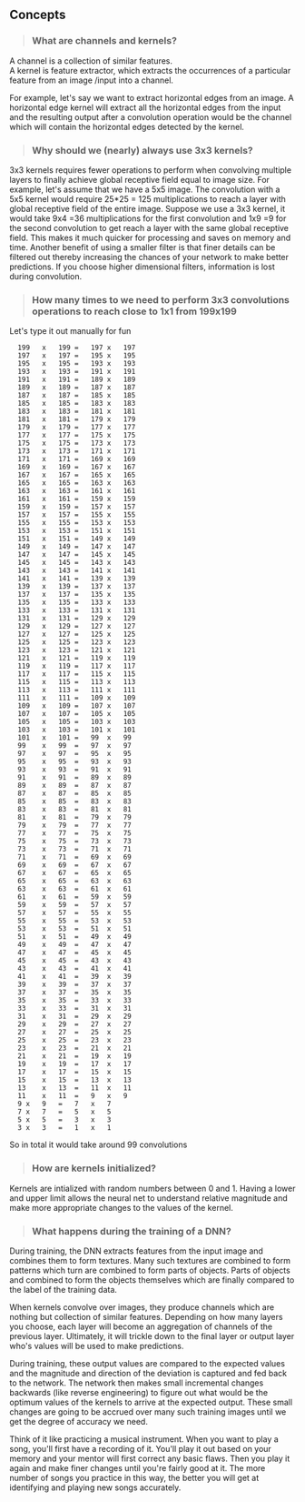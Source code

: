   ## Concepts

  > ### What are channels and kernels?

  A channel is a collection of similar features.  
  A kernel is feature extractor, which extracts the occurrences of a particular feature from an image /input  into a channel.

  For example, let's say we want to extract horizontal edges from an image. A horizontal edge kernel will extract all the horizontal edges from the input and the resulting output after a convolution operation would be the channel which will contain the horizontal edges detected by the kernel.

  > ### Why should we (nearly) always use 3x3 kernels?

  3x3 kernels requires fewer operations to perform when convolving multiple layers to finally achieve global receptive field equal to image size. For example, let's assume that we have a 5x5 image. The convolution with a 5x5 kernel would require 25*25 = 125 multiplications to reach a layer with global receptive field of the entire image. 
  Suppose we use a 3x3 kernel, it would take 9x4 =36 multiplications for the first convolution and 1x9 =9 for the second convolution to get reach a layer with the same global receptive field.  This makes it much quicker for processing and saves on memory and time. 
  Another benefit of using a smaller filter is that finer details can be filtered out thereby increasing the chances of your network to make better predictions.  If you choose higher dimensional filters, information is lost during convolution.

  > ### How many times to we need to perform 3x3 convolutions operations to reach close to 1x1 from 199x199

  Let's type it out manually for fun

      199	x	199	=	197	x	197
      197	x	197	=	195	x	195
      195	x	195	=	193	x	193
      193	x	193	=	191	x	191
      191	x	191	=	189	x	189
      189	x	189	=	187	x	187
      187	x	187	=	185	x	185
      185	x	185	=	183	x	183
      183	x	183	=	181	x	181
      181	x	181	=	179	x	179
      179	x	179	=	177	x	177
      177	x	177	=	175	x	175
      175	x	175	=	173	x	173
      173	x	173	=	171	x	171
      171	x	171	=	169	x	169
      169	x	169	=	167	x	167
      167	x	167	=	165	x	165
      165	x	165	=	163	x	163
      163	x	163	=	161	x	161
      161	x	161	=	159	x	159
      159	x	159	=	157	x	157
      157	x	157	=	155	x	155
      155	x	155	=	153	x	153
      153	x	153	=	151	x	151
      151	x	151	=	149	x	149
      149	x	149	=	147	x	147
      147	x	147	=	145	x	145
      145	x	145	=	143	x	143
      143	x	143	=	141	x	141
      141	x	141	=	139	x	139
      139	x	139	=	137	x	137
      137	x	137	=	135	x	135
      135	x	135	=	133	x	133
      133	x	133	=	131	x	131
      131	x	131	=	129	x	129
      129	x	129	=	127	x	127
      127	x	127	=	125	x	125
      125	x	125	=	123	x	123
      123	x	123	=	121	x	121
      121	x	121	=	119	x	119
      119	x	119	=	117	x	117
      117	x	117	=	115	x	115
      115	x	115	=	113	x	113
      113	x	113	=	111	x	111
      111	x	111	=	109	x	109
      109	x	109	=	107	x	107
      107	x	107	=	105	x	105
      105	x	105	=	103	x	103
      103	x	103	=	101	x	101
      101	x	101	=	99	x	99
      99	x	99	=	97	x	97
      97	x	97	=	95	x	95
      95	x	95	=	93	x	93
      93	x	93	=	91	x	91
      91	x	91	=	89	x	89
      89	x	89	=	87	x	87
      87	x	87	=	85	x	85
      85	x	85	=	83	x	83
      83	x	83	=	81	x	81
      81	x	81	=	79	x	79
      79	x	79	=	77	x	77
      77	x	77	=	75	x	75
      75	x	75	=	73	x	73
      73	x	73	=	71	x	71
      71	x	71	=	69	x	69
      69	x	69	=	67	x	67
      67	x	67	=	65	x	65
      65	x	65	=	63	x	63
      63	x	63	=	61	x	61
      61	x	61	=	59	x	59
      59	x	59	=	57	x	57
      57	x	57	=	55	x	55
      55	x	55	=	53	x	53
      53	x	53	=	51	x	51
      51	x	51	=	49	x	49
      49	x	49	=	47	x	47
      47	x	47	=	45	x	45
      45	x	45	=	43	x	43
      43	x	43	=	41	x	41
      41	x	41	=	39	x	39
      39	x	39	=	37	x	37
      37	x	37	=	35	x	35
      35	x	35	=	33	x	33
      33	x	33	=	31	x	31
      31	x	31	=	29	x	29
      29	x	29	=	27	x	27
      27	x	27	=	25	x	25
      25	x	25	=	23	x	23
      23	x	23	=	21	x	21
      21	x	21	=	19	x	19
      19	x	19	=	17	x	17
      17	x	17	=	15	x	15
      15	x	15	=	13	x	13
      13	x	13	=	11	x	11
      11	x	11	=	9	x	9
      9	x	9	=	7	x	7
      7	x	7	=	5	x	5
      5	x	5	=	3	x	3
      3	x	3	=	1	x	1

  So in total it would take around 99 convolutions

  > ### How are kernels initialized?

  Kernels are intialized with random numbers between 0 and 1. Having a lower and upper limit allows the neural net to understand relative magnitude and make more appropriate changes to the values of the kernel. 

  > ### What happens during the training of a DNN?
  > 
  During training, the DNN extracts features from the input image and combines them to form textures. Many such textures are combined to form patterns which turn are combined to form parts of objects. Parts of objects and combined to form the objects themselves which are finally compared to the label of the training data. 

  When kernels convolve over images, they produce channels  which are nothing but collection of similar features. Depending on how many layers you choose, each layer will become an aggregation of channels of the previous layer. Ultimately, it will trickle down to the final layer or output layer who's values will be used to make predictions.

  During training, these output values are compared to the expected values and the magnitude and direction of the deviation is captured and fed back to the network. The network then makes small incremental changes backwards (like reverse engineering) to figure out what would be the optimum values of the kernels to arrive at the expected output. These small changes are going to be accrued over many such training images until we get the degree of accuracy we need. 

  Think of it like practicing a musical instrument. When you want to play a song, you'll first have a recording of it. You'll play it out based on your memory and your mentor will first correct any basic flaws. Then you play it again and make finer changes until you're fairly good at it. The more number of songs you practice in this way, the better you will get at identifying and playing new songs accurately. 



